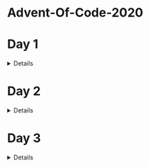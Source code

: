 # Advent-Of-Code-2020

# Day 1

<details>
  First part: `805731`
  Second Part: `192684960`
</details>

# Day 2

<details>
  First part: `483`
  Second Part: `482`
</details>

# Day 3

<details>
  First part: `244`
  Second Part: `9406609920`
</details>
